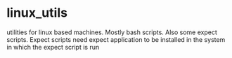 # linux_utils
utilities for linux based machines. Mostly bash scripts.
Also some expect scripts. Expect scripts need expect application to be installed in the system in which the expect script is run
